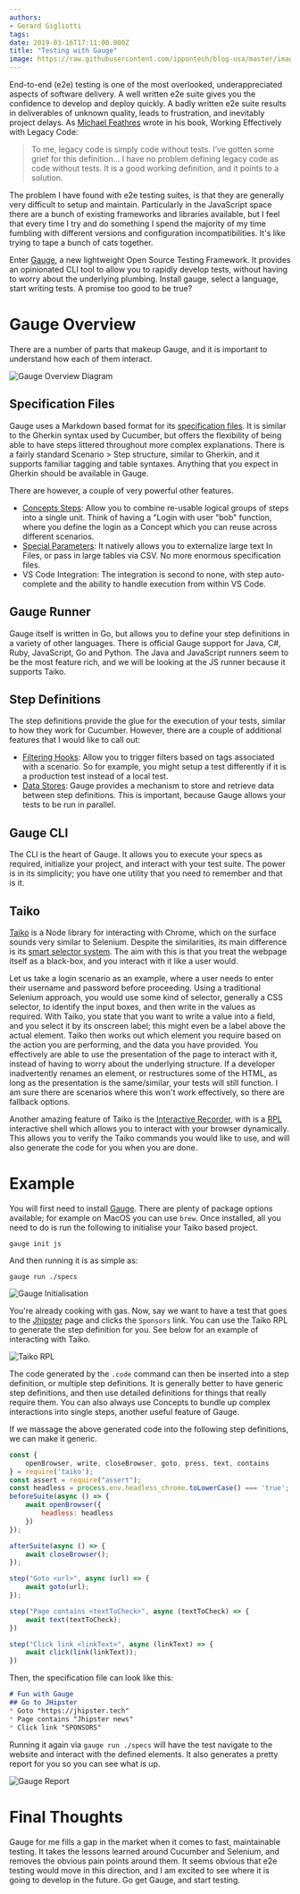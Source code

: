 ```yaml
---
authors:
- Gerard Gigliotti
tags:
date: 2019-03-16T17:11:00.000Z
title: "Testing with Gauge"
image: https://raw.githubusercontent.com/ippontech/blog-usa/master/images/2019/03/gauge_header.jpg
---
```


End-to-end (e2e) testing is one of the most overlooked, underappreciated aspects of software delivery. A well written e2e suite gives you the confidence to develop and deploy quickly. A badly written e2e suite results in deliverables of unknown quality, leads to frustration, and inevitably project delays. As [Michael Feathres](https://www.amazon.com/Working-Effectively-Legacy-Michael-Feathers/dp/0131177052) wrote in his book, Working Effectively with Legacy Code:

 > To me, legacy code is simply code without tests. I’ve gotten some grief for this definition… I have no problem defining legacy code as code without tests. It is a good working definition, and it points to a solution.

The problem I have found with e2e testing suites, is that they are generally very difficult to setup and maintain. Particularly in the JavaScript space there are a bunch of existing frameworks and libraries available, but I feel that every time I try and do something I spend the majority of my time fumbling with different versions and configuration incompatibilities. It's like trying to tape a bunch of cats together.

Enter [Gauge](https://gauge.org/), a new lightweight Open Source Testing Framework. It provides an opinionated CLI tool to allow you to rapidly develop tests, without having to worry about the underlying plumbing. Install gauge, select a language, start writing tests. A promise too good to be true?

# Gauge Overview
There are a number of parts that makeup Gauge, and it is important to understand how each of them interact.

![Gauge Overview Diagram](https://raw.githubusercontent.com/ippontech/blog-usa/master/images/2019/03/gauge_overview.png)

## Specification Files
Gauge uses a Markdown based format for its [specification files](https://docs.gauge.org/latest/writing-specifications.html). It is similar to the Gherkin syntax used by Cucumber, but offers the flexibility of being able to have steps littered throughout more complex explanations. There is a fairly standard Scenario > Step structure, similar to Gherkin, and it supports familiar tagging and table syntaxes. Anything that you expect in Gherkin should be available in Gauge.

There are however, a couple of very powerful other features.

- [Concepts Steps](https://docs.gauge.org/latest/writing-specifications.html#concept-steps): Allow you to combine re-usable logical groups of steps into a single unit. Think of having a "Login with user "bob" function, where you define the login as a Concept which you can reuse across different scenarios.
- [Special Parameters](https://docs.gauge.org/latest/writing-specifications.html#special-parameters): It natively allows you to externalize large text In Files, or pass in large tables via CSV. No more enormous specification files.
- VS Code Integration: The integration is second to none, with step auto-complete and the ability to handle execution from within VS Code.

## Gauge Runner
Gauge itself is written in Go, but allows you to define your step definitions in a variety of other languages. There is official Gauge support for Java, C#, Ruby, JavaScript, Go and Python. The Java and JavaScript runners seem to be the most feature rich, and we will be looking at the JS runner because it supports Taiko.

## Step Definitions
The step definitions provide the glue for the execution of your tests, similar to how they work for Cucumber. However, there are a couple of additional features that I would like to call out:

- [Filtering Hooks](https://docs.gauge.org/latest/writing-specifications.html#tags): Allow you to trigger filters based on tags associated with a scenario. So for example, you might setup a test differently if it is a production test instead of a local test. 
- [Data Stores](https://docs.gauge.org/latest/writing-specifications.html#data-store): Gauge provides a mechanism to store and retrieve data between step definitions. This is important, because Gauge allows your tests to be run in parallel.

## Gauge CLI
The CLI is the heart of Gauge. It allows you to execute your specs as required, initialize your project, and interact with your test suite. The power is in its simplicity; you have one utility that you need to remember and that is it.

## Taiko
[Taiko](https://taiko.gauge.org/) is a Node library for interacting with Chrome, which on the surface sounds very similar to Selenium. Despite the similarities, its main difference is its [smart selector system](https://taiko.gauge.org/#smart-selectors). The aim with this is that you treat the webpage itself as a black-box, and you interact with it like a user would. 

Let us take a login scenario as an example, where a user needs to enter their username and password before proceeding. Using a traditional Selenium approach, you would use some kind of selector, generally a CSS selector, to identify the input boxes, and then write in the values as required. With Taiko, you state that you want to write a value into a field, and you select it by its onscreen label; this might even be a label above the actual element. Taiko then works out which element you require based on the action you are performing, and the data you have provided. You effectively are able to use the presentation of the page to interact with it, instead of having to worry about the underlying structure. If a developer inadvertently renames an element, or restructures some of the HTML, as long as the presentation is the same/similar, your tests will still function. I am sure there are scenarios where this won't work effectively, so there are fallback options.

Another amazing feature of Taiko is the [Interactive Recorder](https://taiko.gauge.org/#interactive-recorder), with is a [RPL](https://en.wikipedia.org/wiki/Read%E2%80%93eval%E2%80%93print_loop) interactive shell which allows you to interact with your browser dynamically. This allows you to verify the Taiko commands you would like to use, and will also generate the code for you when you are done.

# Example
You will first need to install [Gauge](https://docs.gauge.org/latest/installation.html). There are plenty of package options available; for example on MacOS you can use `brew`. Once installed, all you need to do is run the following to initialise your Taiko based project.

```
gauge init js
```
And then running it is as simple as:
```
gauge run ./specs
```
![Gauge Initialisation](https://raw.githubusercontent.com/ippontech/blog-usa/master/images/2019/03/gauge_init.png)

You're already cooking with gas. Now, say we want to have a test that goes to the [Jhipster](https://www.jhipster.tech) page and clicks the `Sponsors` link. You can use the Taiko RPL to generate the step definition for you. See below for an example of interacting with Taiko.

![Taiko RPL](https://raw.githubusercontent.com/ippontech/blog-usa/master/images/2019/03/gauge_rpl.png)

The code generated by the `.code` command can then be inserted into a step definition, or multiple step definitions. It is generally better to have generic step definitions, and then use detailed definitions for things that really require them. You can also always use Concepts to bundle up complex interactions into single steps, another useful feature of Gauge.

If we massage the above generated code into the following step definitions, we can make it generic.

```javascript
const {
    openBrowser, write, closeBrowser, goto, press, text, contains
} = require('taiko');
const assert = require("assert");
const headless = process.env.headless_chrome.toLowerCase() === 'true';
beforeSuite(async () => {
    await openBrowser({
        headless: headless
    })
});

afterSuite(async () => {
    await closeBrowser();
});

step("Goto <url>", async (url) => {
    await goto(url);
});

step("Page contains <textToCheck>", async (textToCheck) => {
    await text(textToCheck);
})

step("Click link <linkText>", async (linkText) => {
    await click(link(linkText));
})
```

Then, the specification file can look like this:

```markdown
# Fun with Gauge
## Go to JHipster
* Goto "https://jhipster.tech"
* Page contains "Jhipster news"
* Click link "SPONSORS"
```

Running it again via `gauge run ./specs` will have the test navigate to the website and interact with the defined elements. It also generates a pretty report for you so you can see what is up.

![Gauge Report](https://raw.githubusercontent.com/ippontech/blog-usa/master/images/2019/03/gauge_report.png)

# Final Thoughts
Gauge for me fills a gap in the market when it comes to fast, maintainable testing. It takes the lessons learned around Cucumber and Selenium, and removes the obvious pain points around them. It seems obvious that e2e testing would move in this direction, and I am excited to see where it is going to develop in the future. Go get Gauge, and start testing.
